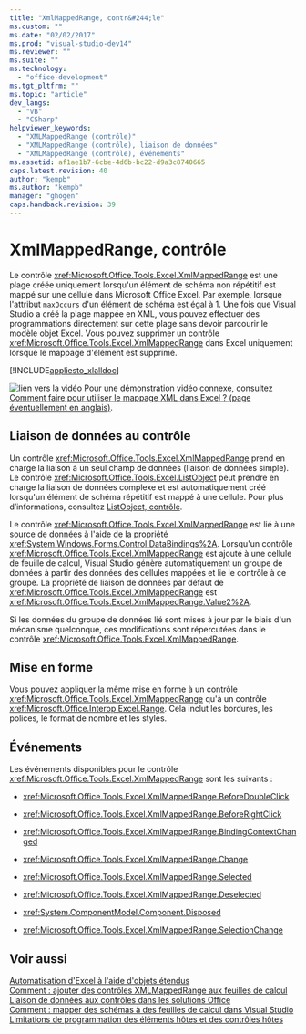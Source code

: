 ```yaml
---
title: "XmlMappedRange, contr&#244;le"
ms.custom: ""
ms.date: "02/02/2017"
ms.prod: "visual-studio-dev14"
ms.reviewer: ""
ms.suite: ""
ms.technology: 
  - "office-development"
ms.tgt_pltfrm: ""
ms.topic: "article"
dev_langs: 
  - "VB"
  - "CSharp"
helpviewer_keywords: 
  - "XMLMappedRange (contrôle)"
  - "XMLMappedRange (contrôle), liaison de données"
  - "XMLMappedRange (contrôle), événements"
ms.assetid: af1ae1b7-6cbe-4d6b-bc22-d9a3c8740665
caps.latest.revision: 40
author: "kempb"
ms.author: "kempb"
manager: "ghogen"
caps.handback.revision: 39
---
```

# XmlMappedRange, contr&#244;le
  Le contrôle <xref:Microsoft.Office.Tools.Excel.XmlMappedRange> est une plage créée uniquement lorsqu'un élément de schéma non répétitif est mappé sur une cellule dans Microsoft Office Excel.  Par exemple, lorsque l'attribut `maxOccurs` d'un élément de schéma est égal à 1.  Une fois que Visual Studio a créé la plage mappée en XML, vous pouvez effectuer des programmations directement sur cette plage sans devoir parcourir le modèle objet Excel.  Vous pouvez supprimer un contrôle <xref:Microsoft.Office.Tools.Excel.XmlMappedRange> dans Excel uniquement lorsque le mappage d'élément est supprimé.  
  
 [!INCLUDE[appliesto_xlalldoc](../vsto/includes/appliesto-xlalldoc-md.md)]  
  
 ![lien vers la vidéo](../vsto/media/playvideo.png "lien vers la vidéo") Pour une démonstration vidéo connexe, consultez [Comment faire pour utiliser le mappage XML dans Excel ? \(page éventuellement en anglais\)](http://go.microsoft.com/fwlink/?LinkID=130288).  
  
## Liaison de données au contrôle  
 Un contrôle <xref:Microsoft.Office.Tools.Excel.XmlMappedRange> prend en charge la liaison à un seul champ de données \(liaison de données simple\).  Le contrôle <xref:Microsoft.Office.Tools.Excel.ListObject> peut prendre en charge la liaison de données complexe et est automatiquement créé lorsqu'un élément de schéma répétitif est mappé à une cellule.  Pour plus d’informations, consultez [ListObject, contrôle](../vsto/listobject-control.md).  
  
 Le contrôle <xref:Microsoft.Office.Tools.Excel.XmlMappedRange> est lié à une source de données à l'aide de la propriété <xref:System.Windows.Forms.Control.DataBindings%2A>.  Lorsqu'un contrôle <xref:Microsoft.Office.Tools.Excel.XmlMappedRange> est ajouté à une cellule de feuille de calcul, Visual Studio génère automatiquement un groupe de données à partir des données des cellules mappées et lie le contrôle à ce groupe.  La propriété de liaison de données par défaut de <xref:Microsoft.Office.Tools.Excel.XmlMappedRange> est <xref:Microsoft.Office.Tools.Excel.XmlMappedRange.Value2%2A>.  
  
 Si les données du groupe de données lié sont mises à jour par le biais d'un mécanisme quelconque, ces modifications sont répercutées dans le contrôle <xref:Microsoft.Office.Tools.Excel.XmlMappedRange>.  
  
## Mise en forme  
 Vous pouvez appliquer la même mise en forme à un contrôle <xref:Microsoft.Office.Tools.Excel.XmlMappedRange> qu'à un contrôle <xref:Microsoft.Office.Interop.Excel.Range>.  Cela inclut les bordures, les polices, le format de nombre et les styles.  
  
## Événements  
 Les événements disponibles pour le contrôle <xref:Microsoft.Office.Tools.Excel.XmlMappedRange> sont les suivants :  
  
-   <xref:Microsoft.Office.Tools.Excel.XmlMappedRange.BeforeDoubleClick>  
  
-   <xref:Microsoft.Office.Tools.Excel.XmlMappedRange.BeforeRightClick>  
  
-   <xref:Microsoft.Office.Tools.Excel.XmlMappedRange.BindingContextChanged>  
  
-   <xref:Microsoft.Office.Tools.Excel.XmlMappedRange.Change>  
  
-   <xref:Microsoft.Office.Tools.Excel.XmlMappedRange.Selected>  
  
-   <xref:Microsoft.Office.Tools.Excel.XmlMappedRange.Deselected>  
  
-   <xref:System.ComponentModel.Component.Disposed>  
  
-   <xref:Microsoft.Office.Tools.Excel.XmlMappedRange.SelectionChange>  
  
## Voir aussi  
 [Automatisation d'Excel à l'aide d'objets étendus](../vsto/automating-excel-by-using-extended-objects.md)   
 [Comment : ajouter des contrôles XMLMappedRange aux feuilles de calcul](../vsto/how-to-add-xmlmappedrange-controls-to-worksheets.md)   
 [Liaison de données aux contrôles dans les solutions Office](../vsto/binding-data-to-controls-in-office-solutions.md)   
 [Comment : mapper des schémas à des feuilles de calcul dans Visual Studio](../vsto/how-to-map-schemas-to-worksheets-inside-visual-studio.md)   
 [Limitations de programmation des éléments hôtes et des contrôles hôtes](../vsto/programmatic-limitations-of-host-items-and-host-controls.md)  
  
  